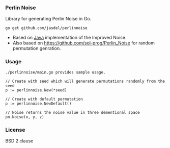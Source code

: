 ### Perlin Noise
Library for generating Perlin Noise in Go.

    go get github.com/jasdel/perlinnoise

* Based on [Java](http://cs.nyu.edu/~perlin/noise/) implementation of the Improved Noise.
* Also based on https://github.com/sol-prog/Perlin_Noise for random permutation genration.


### Usage
    ./perlinnoise/main.go provides sample usage.

    // Create with seed which will generate permutations randomly from the seed
    p := perlinnoise.New(*seed)

    // Create with default permutation
    p := perlinnoise.NewDefault()

    // Noise returns the noise value in three dementional space
    pn.Noise(x, y, z)


### License
BSD 2 clause
